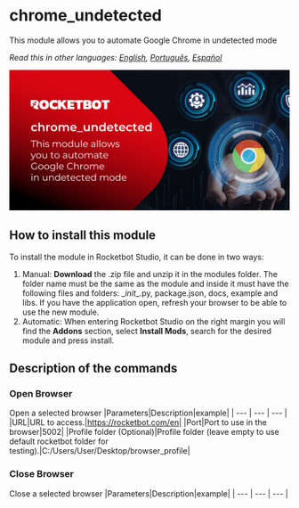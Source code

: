 # chrome_undetected
  
This module allows you to automate Google Chrome in undetected mode  

*Read this in other languages: [English](Manual_chrome_undetected.md), [Português](Manual_chrome_undetected.pr.md), [Español](Manual_chrome_undetected.es.md)*
  
![banner](imgs/Banner_chrome_undetected.jpg)
## How to install this module
  
To install the module in Rocketbot Studio, it can be done in two ways:
1. Manual: __Download__ the .zip file and unzip it in the modules folder. The folder name must be the same as the module and inside it must have the following files and folders: \__init__.py, package.json, docs, example and libs. If you have the application open, refresh your browser to be able to use the new module.
2. Automatic: When entering Rocketbot Studio on the right margin you will find the **Addons** section, select **Install Mods**, search for the desired module and press install.  


## Description of the commands

### Open Browser
  
Open a selected browser
|Parameters|Description|example|
| --- | --- | --- |
|URL|URL to access.|https://rocketbot.com/en|
|Port|Port to use in the browser|5002|
|Profile folder (Optional)|Profile folder (leave empty to use default rocketbot folder for testing).|C:/Users/User/Desktop/browser_profile|

### Close Browser
  
Close a selected browser
|Parameters|Description|example|
| --- | --- | --- |
